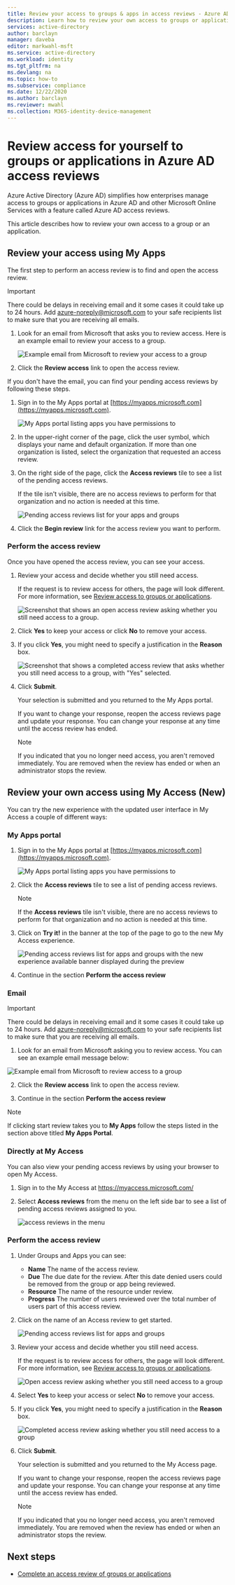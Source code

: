```yaml
---
title: Review your access to groups & apps in access reviews - Azure AD
description: Learn how to review your own access to groups or applications in Azure Active Directory access reviews.
services: active-directory
author: barclayn
manager: daveba
editor: markwahl-msft
ms.service: active-directory
ms.workload: identity
ms.tgt_pltfrm: na
ms.devlang: na
ms.topic: how-to
ms.subservice: compliance
ms.date: 12/22/2020
ms.author: barclayn
ms.reviewer: mwahl
ms.collection: M365-identity-device-management
---
```


# Review access for yourself to groups or applications in Azure AD access reviews

Azure Active Directory (Azure AD) simplifies how enterprises manage access to groups or applications in Azure AD and other Microsoft Online Services with a feature called Azure AD access reviews.

This article describes how to review your own access to a group or an application.

## Review your access using My Apps

The first step to perform an access review is to find and open the access review.

>[!IMPORTANT]
> There could be delays in receiving email and it some cases it could take up to 24 hours. Add azure-noreply@microsoft.com to your safe recipients list to make sure that you are receiving all emails.

1. Look for an email from Microsoft that asks you to review access. Here is an example email to review your access to a group.

    ![Example email from Microsoft to review your access to a group](./media/review-your-access/access-review-email.png)

1. Click the **Review access** link to open the access review.

If you don't have the email, you can find your pending access reviews by following these steps.

1. Sign in to the My Apps portal at [https://myapps.microsoft.com](https://myapps.microsoft.com).

    ![My Apps portal listing apps you have permissions to](./media/review-your-access/myapps-access-panel.png)

1. In the upper-right corner of the page, click the user symbol, which displays your name and default organization. If more than one organization is listed, select the organization that requested an access review.

1. On the right side of the page, click the **Access reviews** tile to see a list of the pending access reviews.

    If the tile isn't visible, there are no access reviews to perform for that organization and no action is needed at this time.

    ![Pending access reviews list for your apps and groups](./media/review-your-access/access-reviews-list.png)

1. Click the **Begin review** link for the access review you want to perform.

### Perform the access review

Once you have opened the access review, you can see your access.

1. Review your access and decide whether you still need access.

    If the request is to review access for others, the page will look different. For more information, see [Review access to groups or applications](perform-access-review.md).

    ![Screenshot that shows an open access review asking whether you still need access to a group.](./media/review-your-access/perform-access-review.png)

1. Click **Yes** to keep your access or click **No** to remove your access.

1. If you click **Yes**, you might need to specify a justification in the **Reason** box.

    ![Screenshot that shows a completed access review that asks whether you still need access to a group, with "Yes" selected.](./media/review-your-access/perform-access-review-submit.png)

1. Click **Submit**.

    Your selection is submitted and you returned to the My Apps portal.

    If you want to change your response, reopen the access reviews page and update your response. You can change your response at any time until the access review has ended.

    > [!NOTE]
    > If you indicated that you no longer need access, you aren't removed immediately. You are removed when the review has ended or when an administrator stops the review.

## Review your own access using My Access (New)

You can try the new experience with the updated user interface in My Access a couple of different ways:

### My Apps portal

1. Sign in to the My Apps portal at [https://myapps.microsoft.com](https://myapps.microsoft.com).

    ![My Apps portal listing apps you have permissions to](./media/review-your-access/myapps-access-panel.png)

2. Click the **Access reviews** tile to see a list of pending access reviews.

    > [!NOTE]
    > If the **Access reviews** tile isn't visible, there are no access reviews to perform for that organization and no action is needed at this time.

3. Click on **Try it!** in the banner at the top of the page to go to the new My Access experience.

    ![Pending access reviews list for apps and groups with the new experience available banner displayed during the preview](./media/review-your-access/banner-your-access.png)

4. Continue in the section **Perform the access review**

### Email

>[!IMPORTANT]
> There could be delays in receiving email and it some cases it could take up to 24 hours. Add azure-noreply@microsoft.com to your safe recipients list to make sure that you are receiving all emails.

1. Look for an email from Microsoft asking you to review access. You can see an example email message below:

 ![Example email from Microsoft to review access to a group](./media/review-your-access/access-review-email-preview.png)

2. Click the **Review access** link to open the access review.

3. Continue in the section **Perform the access review**

>[!NOTE]
>If clicking start review takes you to **My Apps** follow the steps listed in the section above titled **My Apps Portal**.

### Directly at My Access

You can also view your pending access reviews by using your browser to open My Access.

1. Sign  in to the My Access at https://myaccess.microsoft.com/

2. Select **Access reviews** from the menu on the left side bar to see a list of pending access reviews assigned to you.

   ![access reviews in the menu](./media/review-your-access/access-review-menu.png)

### Perform the access review

1. Under Groups and Apps you can see:
    
    - **Name** The name of the access review.
    - **Due** The due date for the review. After this date denied users could be removed from the group or app being reviewed.
    - **Resource** The name of the resource under review.
    - **Progress** The number of users reviewed over the total number of users part of this access review.
    
2. Click on the name of an Access review to get started.

   ![Pending access reviews list for apps and groups](./media/review-your-access/access-reviews-list-preview.png)

3. Review your access and decide whether you still need access.

    If the request is to review access for others, the page will look different. For more information, see [Review access to groups or applications](perform-access-review.md).

    ![Open access review asking whether you still need access to a group](./media/review-your-access/review-access-preview.png)

1. Select **Yes** to keep your access or select **No** to remove your access.

1. If you click **Yes**, you might need to specify a justification in the **Reason** box.

    ![Completed access review asking whether you still need access to a group](./media/review-your-access/review-access-yes-preview.png)

1. Click **Submit**.

    Your selection is submitted and you returned to the My Access page.

    If you want to change your response, reopen the access reviews page and update your response. You can change your response at any time until the access review has ended.

    > [!NOTE]
    > If you indicated that you no longer need access, you aren't removed immediately. You are removed when the review has ended or when an administrator stops the review.

## Next steps

- [Complete an access review of groups or applications](complete-access-review.md)
